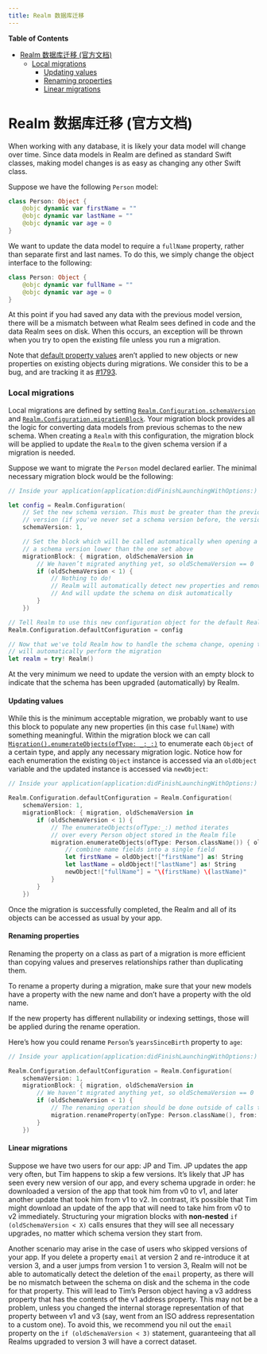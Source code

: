 ```yaml
---
title: Realm 数据库迁移
---
```


<!-- START doctoc generated TOC please keep comment here to allow auto update -->
<!-- DON'T EDIT THIS SECTION, INSTEAD RE-RUN doctoc TO UPDATE -->
**Table of Contents**

- [Realm 数据库迁移 (官方文档)](#realm-数据库迁移-官方文档)
    - [Local migrations](#local-migrations)
      - [Updating values](#updating-values)
      - [Renaming properties](#renaming-properties)
      - [Linear migrations](#linear-migrations)

<!-- END doctoc generated TOC please keep comment here to allow auto update -->



# Realm 数据库迁移 (官方文档)

When working with any database, it is likely your data model will change over time. Since data models in Realm are defined as standard Swift classes, making model changes is as easy as changing any other Swift class.

Suppose we have the following `Person` model:

```swift
class Person: Object {
    @objc dynamic var firstName = ""
    @objc dynamic var lastName = ""
    @objc dynamic var age = 0
}
```

We want to update the data model to require a `fullName` property, rather than separate first and last names. To do this, we simply change the object interface to the following:

```swift
class Person: Object {
    @objc dynamic var fullName = ""
    @objc dynamic var age = 0
}
```

At this point if you had saved any data with the previous model version, there will be a mismatch between what Realm sees defined in code and the data Realm sees on disk. When this occurs, an exception will be thrown when you try to open the existing file unless you run a migration.

Note that [default property values](https://realm.io/docs/swift/latest#default-property-values) aren’t applied to new objects or new properties on existing objects during migrations. We consider this to be a bug, and are tracking it as [#1793](https://github.com/realm/realm-cocoa/issues/1793).

### Local migrations

Local migrations are defined by setting [`Realm.Configuration.schemaVersion`](https://realm.io/docs/swift/api/Extensions/Realm/Configuration.html#/s:vVC10RealmSwift5Realm13Configuration13schemaVersionVSs6UInt64) and [`Realm.Configuration.migrationBlock`](https://realm.io/docs/swift/latest/api/Extensions/Realm/Configuration.html#/s:vVC10RealmSwift5Realm13Configuration14migrationBlockGSqFT9migrationCS_9Migration16oldSchemaVersionVSs6UInt64_T__). Your migration block provides all the logic for converting data models from previous schemas to the new schema. When creating a `Realm` with this configuration, the migration block will be applied to update the `Realm` to the given schema version if a migration is needed.

Suppose we want to migrate the `Person` model declared earlier. The minimal necessary migration block would be the following:

```swift
// Inside your application(application:didFinishLaunchingWithOptions:)

let config = Realm.Configuration(
    // Set the new schema version. This must be greater than the previously used
    // version (if you've never set a schema version before, the version is 0).
    schemaVersion: 1,

    // Set the block which will be called automatically when opening a Realm with
    // a schema version lower than the one set above
    migrationBlock: { migration, oldSchemaVersion in
        // We haven’t migrated anything yet, so oldSchemaVersion == 0
        if (oldSchemaVersion < 1) {
            // Nothing to do!
            // Realm will automatically detect new properties and removed properties
            // And will update the schema on disk automatically
        }
    })

// Tell Realm to use this new configuration object for the default Realm
Realm.Configuration.defaultConfiguration = config

// Now that we've told Realm how to handle the schema change, opening the file
// will automatically perform the migration
let realm = try! Realm()
```

At the very minimum we need to update the version with an empty block to indicate that the schema has been upgraded (automatically) by Realm.

#### Updating values

While this is the minimum acceptable migration, we probably want to use this block to populate any new properties (in this case `fullName`) with something meaningful. Within the migration block we can call [`Migration().enumerateObjects(ofType: _:_:)`](https://realm.io/docs/swift/api/Classes/Migration.html#/s:FC10RealmSwift9Migration9enumerateFS0_FTSSFT9oldObjectGSqCS_13DynamicObject_9newObjectGSqS1___T__T_) to enumerate each `Object` of a certain type, and apply any necessary migration logic. Notice how for each enumeration the existing `Object` instance is accessed via an `oldObject` variable and the updated instance is accessed via `newObject`:

```swift
// Inside your application(application:didFinishLaunchingWithOptions:)

Realm.Configuration.defaultConfiguration = Realm.Configuration(
    schemaVersion: 1,
    migrationBlock: { migration, oldSchemaVersion in
        if (oldSchemaVersion < 1) {
            // The enumerateObjects(ofType:_:) method iterates
            // over every Person object stored in the Realm file
            migration.enumerateObjects(ofType: Person.className()) { oldObject, newObject in
                // combine name fields into a single field
                let firstName = oldObject!["firstName"] as! String
                let lastName = oldObject!["lastName"] as! String
                newObject!["fullName"] = "\(firstName) \(lastName)"
            }
        }
    })
```

Once the migration is successfully completed, the Realm and all of its objects can be accessed as usual by your app.

#### Renaming properties

Renaming the property on a class as part of a migration is more efficient than copying values and preserves relationships rather than duplicating them.

To rename a property during a migration, make sure that your new models have a property with the new name and don’t have a property with the old name.

If the new property has different nullability or indexing settings, those will be applied during the rename operation.

Here’s how you could rename `Person`’s `yearsSinceBirth` property to `age`:

```swift
// Inside your application(application:didFinishLaunchingWithOptions:)

Realm.Configuration.defaultConfiguration = Realm.Configuration(
    schemaVersion: 1,
    migrationBlock: { migration, oldSchemaVersion in
        // We haven’t migrated anything yet, so oldSchemaVersion == 0
        if (oldSchemaVersion < 1) {
            // The renaming operation should be done outside of calls to `enumerateObjects(ofType: _:)`.
            migration.renameProperty(onType: Person.className(), from: "yearsSinceBirth", to: "age")
        }
    })
```

#### Linear migrations

Suppose we have two users for our app: JP and Tim. JP updates the app very often, but Tim happens to skip a few versions. It’s likely that JP has seen every new version of our app, and every schema upgrade in order: he downloaded a version of the app that took him from v0 to v1, and later another update that took him from v1 to v2. In contrast, it’s possible that Tim might download an update of the app that will need to take him from v0 to v2 immediately. Structuring your migration blocks with **non-nested** `if (oldSchemaVersion < X)` calls ensures that they will see all necessary upgrades, no matter which schema version they start from.

Another scenario may arise in the case of users who skipped versions of your app. If you delete a property `email` at version 2 and re-introduce it at version 3, and a user jumps from version 1 to version 3, Realm will not be able to automatically detect the deletion of the `email` property, as there will be no mismatch between the schema on disk and the schema in the code for that property. This will lead to Tim’s Person object having a v3 address property that has the contents of the v1 address property. This may not be a problem, unless you changed the internal storage representation of that property between v1 and v3 (say, went from an ISO address representation to a custom one). To avoid this, we recommend you nil out the `email` property on the `if (oldSchemaVersion < 3)` statement, guaranteeing that all Realms upgraded to version 3 will have a correct dataset.
